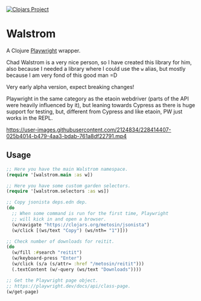 [![Clojars Project](https://img.shields.io/clojars/v/io.github.pfeodrippe/walstrom.svg)](https://clojars.org/io.github.pfeodrippe/walstrom)

# Walstrom

A Clojure [Playwright](https://playwright.dev/) wrapper.

Chad Walstrom is a very nice person, so I have created this library for him,
also because I needed a library where I could use the `w` alias, but mostly
because I am very fond of this good man =D

Very early alpha version, expect breaking changes!


Playwright in the same category as the etaoin webdriver (parts of the API were heavily influenced by it), but leaning towards Cypress as there is huge support for testing, but, different from Cypress and like etaoin, PW just works in the REPL.

https://user-images.githubusercontent.com/2124834/228414407-025b4014-b479-4aa3-bdab-761a8df22791.mp4

## Usage

```clojure
;; Here you have the main Walstrom namespace.
(require '[walstrom.main :as w])

;; Here you have some custom garden selectors.
(require '[walstrom.selectors :as ws])

;; Copy jsonista deps.edn dep.
(do
  ;; When some command is run for the first time, Playwright
  ;; will kick in and open a browser.
  (w/navigate "https://clojars.org/metosin/jsonista")
  (w/click [(ws/text "Copy") (ws/nth= "1")]))

;; Check number of downloads for reitit.
(do
  (w/fill :#search "reitit")
  (w/keyboard-press "Enter")
  (w/click (s/a (s/attr= :href "/metosin/reitit")))
  (.textContent (w/-query (ws/text "Downloads"))))

;; Get the Playwright page object.
;; https://playwright.dev/docs/api/class-page.
(w/get-page)
```
